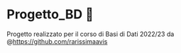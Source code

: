 # Progetto_BD :purple_heart:
Progetto realizzato per il corso di Basi di Dati 2022/23 da @https://github.com/rarissimaavis 

